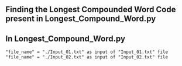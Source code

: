 <h2>Finding the Longest Compounded Word Code present in Longest_Compound_Word.py </h2>

<h2>In Longest_Compound_Word.py</h2>

    "file_name" = "./Input_01.txt" as input of "Input_01.txt" file
    "file_name" = "./Input_02.txt" as input of "Input_02.txt" file

